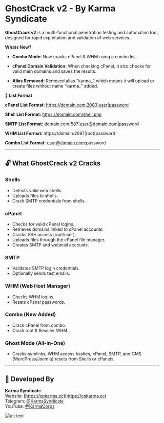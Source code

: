 # GhostCrack v2 - By Karma Syndicate

**GhostCrack v2** is a multi-functional penetration testing and automation tool, designed for rapid exploitation and validation of web services.

**Whats New?**

- **Combo Mode:** Now cracks cPanel & WHM using a combo list.

- **cPanel Domain Validation:** When checking cPanel, it also checks for valid main domains and saves the results.

- **Alias Removed:** Removed alias "karma_" which means it will upload or create files without name "karma_" added.

**📝 List Format**

**cPanel List Format:** https://domain.com:2083|user|password

**Shell List Format:** https://domain.com/shell.php

**SMTP List Format:** domain.com|587|user@domain.com|password

**WHM List Format:** https://domain:2087|root|password

**Combo List Format:** user@domain.com:password

---

## 🔓 What GhostCrack v2 Cracks

### Shells
- Detects valid web shells.
- Uploads files to shells.
- Crack SMTP credentials from shells.

### cPanel
- Checks for valid cPanel logins.
- Retrieves domains linked to cPanel accounts.
- Cracks SSH access (root/user).
- Uploads files through the cPanel file manager.
- Creates SMTP and webmail accounts.

### SMTP
- Validates SMTP login credentials.
- Optionally sends test emails.

### WHM (Web Host Manager)
- Checks WHM logins.
- Resets cPanel passwords.

### Combo (New Added)
- Crack cPanel from combo.
- Crack root & Reseller WHM.

### Ghost Mode (All-in-One)
- Cracks symlinks, WHM access hashes, cPanel, SMTP, and CMS (WordPress/Joomla) resets from Shells or cPanels.

---

## 👥 Developed By

**Karma Syndicate**  
Website: [https://cpkarma.cc](https://cpkarma.cc)  
Telegram: [@KarmaSyndicate](https://t.me/KarmaSyndicate)  
YouTube: [@KarmaCorps](https://youtube.com/@KarmaCorps)

![alt text](https://raw.githubusercontent.com/cpkarma/img/main/GhostCrackv2.jpg)
